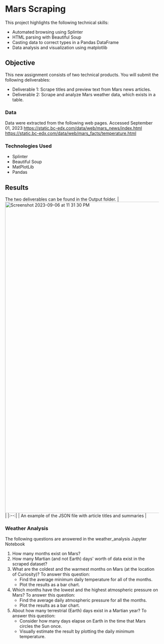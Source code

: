 # Mars Scraping
This project highlights the following technical skills:
* Automated browsing using Splinter
* HTML parsing with Beautiful Soup
* Casting data to correct types in a Pandas DataFrame
* Data analysis and visualization using matplotlib

## Objective
This new assignment consists of two technical products. You will submit the following deliverables:
* Deliverable 1: Scrape titles and preview text from Mars news articles.
* Deliverable 2: Scrape and analyze Mars weather data, which exists in a table.

### Data
Data were extracted from the following web pages. Accessed September 01, 2023
      https://static.bc-edx.com/data/web/mars_news/index.html
      https://static.bc-edx.com/data/web/mars_facts/temperature.html

### Technologies Used
* Splinter
* Beautiful Soup
* MatPlotLib
* Pandas

## Results
The two deliverables can be found in the Output folder. 
| <img width="1020" alt="Screenshot 2023-09-06 at 11 31 30 PM" src="https://github.com/hrollin5/mars-scraping/assets/130103105/10613849-c1d6-49ea-935a-ca59bc7680ae">| 
|:--:|
| An example of the JSON file with article titles and summaries |

### Weather Analysis
The following questions are answered in the weather_analysis Jupyter Notebook
1. How many months exist on Mars?
2. How many Martian (and not Earth) days' worth of data exist in the scraped dataset?
3. What are the coldest and the warmest months on Mars (at the location of Curiosity)? To answer this question:
    * Find the average minimum daily temperature for all of the months.
    * Plot the results as a bar chart.
4. Which months have the lowest and the highest atmospheric pressure on Mars? To answer this question:
    * Find the average daily atmospheric pressure for all the months.
    * Plot the results as a bar chart.
5. About how many terrestrial (Earth) days exist in a Martian year? To answer this question:
    * Consider how many days elapse on Earth in the time that Mars circles the Sun once.
    * Visually estimate the result by plotting the daily minimum temperature.

